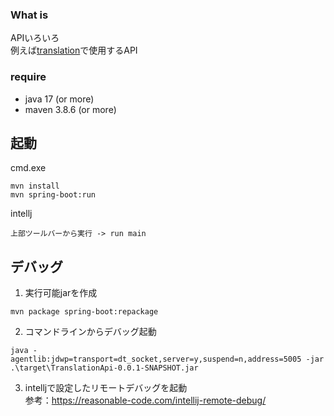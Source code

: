 ### What is

APIいろいろ  
例えば[translation](https://github.com/monkey999por/translation)で使用するAPI

### require

- java 17 (or more)
- maven 3.8.6 (or more)

## 起動

cmd.exe

```
mvn install
mvn spring-boot:run
```

intellj

```
上部ツールバーから実行 -> run main
```

## デバッグ

1. 実行可能jarを作成

```
mvn package spring-boot:repackage
```

2. コマンドラインからデバッグ起動

```
java -agentlib:jdwp=transport=dt_socket,server=y,suspend=n,address=5005 -jar .\target\TranslationApi-0.0.1-SNAPSHOT.jar
```

3. intelljで設定したリモートデバッグを起動  
参考：<https://reasonable-code.com/intellij-remote-debug/>
